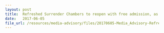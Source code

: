```yaml
---
layout: post
title:  Refreshed Surrender Chambers to reopen with free admission, as part of Fort Siloso enhancements
date:   2017-06-05
file_url: /resources/media-advisory/files/20170605-Media_Advisory-Refreshed-Surrender-Chambers-to-reopen-with-free-admission-as-part-of-Fort-Siloso-enhancements.pdf
---
```

